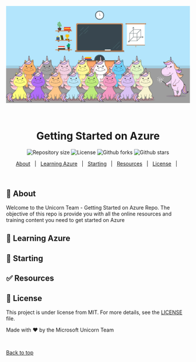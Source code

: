 <div align="center" id="top"> 
  <img src="images/msft_unicorns.png" alt="GettingStartedonAzure" />

  &#xa0;

  <!-- <a href="https://gettingstartedonazure.netlify.app">Demo</a> -->
</div>

<h1 align="center">Getting Started on Azure</h1>

<p align="center">

  <img alt="Repository size" src="https://img.shields.io/github/repo-size/MSFTUnicorns/gettingstartedonazure?color=56BEB8">

  <img alt="License" src="https://img.shields.io/github/license/MSFTUnicorns/gettingstartedonazure?color=56BEB8">

  <img alt="Github forks" src="https://img.shields.io/github/forks/MSFTUnicorns/gettingstartedonazure?color=56BEB8" /> 

  <img alt="Github stars" src="https://img.shields.io/github/stars/MSFTUnicorns/gettingstartedonazure?color=56BEB8" /> 
</p>

<!-- Status -->

<!-- <h4 align="center"> 
	🚧  GettingStartedonAzure 🚀 Under construction...  🚧
</h4> 

<hr> -->

<p align="center">
  <a href="#dart-about">About</a> &#xa0; | &#xa0; 
  <a href="#sparkles-features">Learning Azure</a> &#xa0; | &#xa0;
  <a href="#rocket-technologies">Starting</a> &#xa0; | &#xa0;
  <a href="#white_check_mark-requirements">Resources</a> &#xa0; | &#xa0;
 <!-- > <a href="#checkered_flag-starting">Starting</a> &#xa0; | &#xa0; -->
  <a href="#memo-license">License</a> &#xa0; | &#xa0;

</p>

<br>

## :dart: About ##

Welcome to the Unicorn Team - Getting Started on Azure Repo.  The objective of this repo is provide you with all the online resources and training content you need to get started on Azure


## :school_satchel: Learning Azure ##

## :checkered_flag: Starting ##

## :white_check_mark: Resources ##

## :memo: License ##

This project is under license from MIT. For more details, see the [LICENSE](LICENSE.md) file.


Made with :heart: by the Microsoft Unicorn Team</a>

&#xa0;

<a href="#top">Back to top</a>
